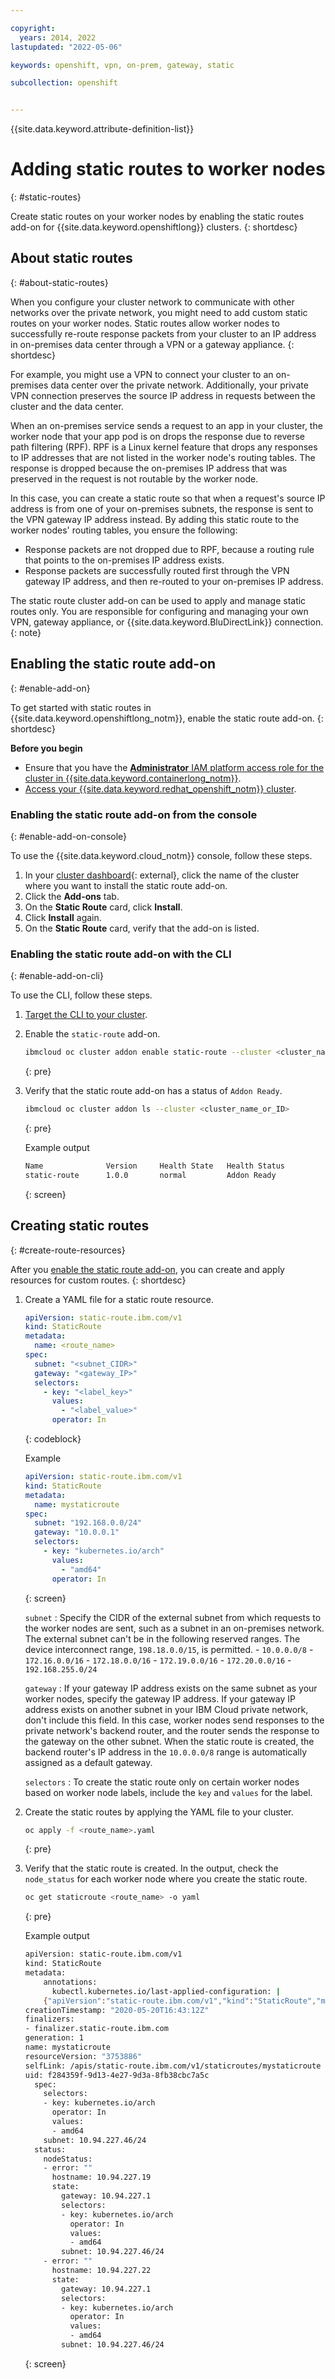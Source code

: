 ```yaml
---

copyright: 
  years: 2014, 2022
lastupdated: "2022-05-06"

keywords: openshift, vpn, on-prem, gateway, static

subcollection: openshift


---
```


{{site.data.keyword.attribute-definition-list}}



# Adding static routes to worker nodes
{: #static-routes}

Create static routes on your worker nodes by enabling the static routes add-on for {{site.data.keyword.openshiftlong}} clusters.
{: shortdesc}

## About static routes
{: #about-static-routes}

When you configure your cluster network to communicate with other networks over the private network, you might need to add custom static routes on your worker nodes. Static routes allow worker nodes to successfully re-route response packets from your cluster to an IP address in on-premises data center through a VPN or a gateway appliance.
{: shortdesc}

For example, you might use a VPN to connect your cluster to an on-premises data center over the private network. Additionally, your private VPN connection preserves the source IP address in requests between the cluster and the data center.

When an on-premises service sends a request to an app in your cluster, the worker node that your app pod is on drops the response due to reverse path filtering (RPF). RPF is a Linux kernel feature that drops any responses to IP addresses that are not listed in the worker node's routing tables. The response is dropped because the on-premises IP address that was preserved in the request is not routable by the worker node.

In this case, you can create a static route so that when a request's source IP address is from one of your on-premises subnets, the response is sent to the VPN gateway IP address instead. By adding this static route to the worker nodes' routing tables, you ensure the following:
* Response packets are not dropped due to RPF, because a routing rule that points to the on-premises IP address exists.
* Response packets are successfully routed first through the VPN gateway IP address, and then re-routed to your on-premises IP address.

The static route cluster add-on can be used to apply and manage static routes only. You are responsible for configuring and managing your own VPN, gateway appliance, or {{site.data.keyword.BluDirectLink}} connection.
{: note}



## Enabling the static route add-on
{: #enable-add-on}

To get started with static routes in {{site.data.keyword.openshiftlong_notm}}, enable the static route add-on.
{: shortdesc}

**Before you begin**
* Ensure that you have the [**Administrator** IAM platform access role for the cluster in {{site.data.keyword.containerlong_notm}}](/docs/openshift?topic=openshift-users#checking-perms).
* [Access your {{site.data.keyword.redhat_openshift_notm}} cluster](/docs/openshift?topic=openshift-access_cluster).

### Enabling the static route add-on from the console
{: #enable-add-on-console}

To use the {{site.data.keyword.cloud_notm}} console, follow these steps.

1. In your [cluster dashboard](https://cloud.ibm.com/kubernetes/clusters){: external}, click the name of the cluster where you want to install the static route add-on.
2. Click the **Add-ons** tab.
3. On the **Static Route** card, click **Install**.
4. Click **Install** again.
5. On the **Static Route** card, verify that the add-on is listed.


### Enabling the static route add-on with the CLI
{: #enable-add-on-cli}

To use the CLI, follow these steps.

1. [Target the CLI to your cluster](/docs/containers?topic=containers-cs_cli_install#cs_cli_configure).

2. Enable the `static-route` add-on.

    ```sh
    ibmcloud oc cluster addon enable static-route --cluster <cluster_name_or_ID>
    ```
    {: pre}

3. Verify that the static route add-on has a status of `Addon Ready`.

    ```sh
    ibmcloud oc cluster addon ls --cluster <cluster_name_or_ID>
    ```
    {: pre}

    Example output
    
    ```sh
    Name              Version     Health State   Health Status
    static-route      1.0.0       normal         Addon Ready
    ```
    {: screen}



## Creating static routes
{: #create-route-resources}

After you [enable the static route add-on](#enable-add-on), you can create and apply resources for custom routes.
{: shortdesc}

1. Create a YAML file for a static route resource.

    ```yaml
    apiVersion: static-route.ibm.com/v1
    kind: StaticRoute
    metadata:
      name: <route_name>
    spec:
      subnet: "<subnet_CIDR>"
      gateway: "<gateway_IP>"
      selectors:
        - key: "<label_key>"
          values:
            - "<label_value>"
          operator: In
    ```
    {: codeblock}

    Example
    
    ```yaml
    apiVersion: static-route.ibm.com/v1
    kind: StaticRoute
    metadata:
      name: mystaticroute
    spec:
      subnet: "192.168.0.0/24"
      gateway: "10.0.0.1"
      selectors:
        - key: "kubernetes.io/arch"
          values:
            - "amd64"
          operator: In
    ```
    {: screen}

    `subnet`
    :   Specify the CIDR of the external subnet from which requests to the worker nodes are sent, such as a subnet in an on-premises network. The external subnet can't be in the following reserved ranges. The device interconnect range, `198.18.0.0/15`, is permitted.
        - `10.0.0.0/8`
        - `172.16.0.0/16`
        - `172.18.0.0/16`
        - `172.19.0.0/16`
        - `172.20.0.0/16`
        - `192.168.255.0/24`
        
    `gateway`
    :   If your gateway IP address exists on the same subnet as your worker nodes, specify the gateway IP address. If your gateway IP address exists on another subnet in your IBM Cloud private network, don't include this field. In this case, worker nodes send responses to the private network's backend router, and the router sends the response to the gateway on the other subnet. When the static route is created, the backend router's IP address in the `10.0.0.0/8` range is automatically assigned as a default gateway.
    
    `selectors`
    :   To create the static route only on certain worker nodes based on worker node labels, include the `key` and `values` for the label.


2. Create the static routes by applying the YAML file to your cluster.

    ```sh
    oc apply -f <route_name>.yaml
    ```
    {: pre}

3. Verify that the static route is created. In the output, check the `node_status` for each worker node where you create the static route.

    ```sh
    oc get staticroute <route_name> -o yaml
    ```
    {: pre}

    Example output
    
    ```sh
    apiVersion: static-route.ibm.com/v1
    kind: StaticRoute
    metadata:
        annotations:
          kubectl.kubernetes.io/last-applied-configuration: |
        {"apiVersion":"static-route.ibm.com/v1","kind":"StaticRoute","metadata":{"annotations":{},"name":"mystaticroute"},"spec":{"selectors":[{"key":"kubernetes.io/arch","operator":"In","values":["amd64"]}],"subnet":"10.94.227.46/24"}}
    creationTimestamp: "2020-05-20T16:43:12Z"
    finalizers:
    - finalizer.static-route.ibm.com
    generation: 1
    name: mystaticroute
    resourceVersion: "3753886"
    selfLink: /apis/static-route.ibm.com/v1/staticroutes/mystaticroute
    uid: f284359f-9d13-4e27-9d3a-8fb38cbc7a5c
      spec:
        selectors:
        - key: kubernetes.io/arch
          operator: In
          values:
          - amd64
        subnet: 10.94.227.46/24
      status:
        nodeStatus:
        - error: ""
          hostname: 10.94.227.19
          state:
            gateway: 10.94.227.1
            selectors:
            - key: kubernetes.io/arch
              operator: In
              values:
              - amd64
            subnet: 10.94.227.46/24
        - error: ""
          hostname: 10.94.227.22
          state:
            gateway: 10.94.227.1
            selectors:
            - key: kubernetes.io/arch
              operator: In
              values:
              - amd64
            subnet: 10.94.227.46/24
    ```
    {: screen}







